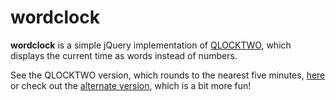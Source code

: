 wordclock
=========

**wordclock** is a simple jQuery implementation of [QLOCKTWO](http://www.qlocktwo.com/?lang=en), which displays the current time as words instead of numbers.

See the QLOCKTWO version, which rounds to the nearest five minutes, [here](http://robertcalise.github.io/wordclock/) or check out the [alternate version](https://robertcalise.github.io/wordclock/alt.html), which is a bit more fun!
